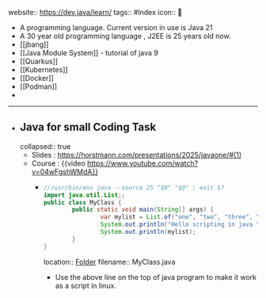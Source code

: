 website:: https://dev.java/learn/
tags:: #Index
icon:: 🍵

- A programming language. Current version in use is Java 21
- A 30 year old programming language , J2EE is 25 years old now.
- [[jbang]]
- [[Java Module System]] - tutorial of java 9
- [[Quarkus]]
- [[Kubernetes]]
- [[Docker]]
- [[Podman]]
-
- ---
- ## Java for small Coding Task
  collapsed:: true
	- Slides : https://horstmann.com/presentations/2025/javaone/#(1)
	- Course : {{video https://www.youtube.com/watch?v=04wFgshWMdA}}
		- ```java
		  ///usr/bin/env java --source 25 "$0" "$@" ; exit $?
		  import java.util.List;;
		  public class MyClass {
		          public static void main(String[] args) {
		                  var mylist = List.of("one", "two", "three", "four", "five");
		                  System.out.println("Hello scripting in java ");
		                  System.out.println(mylist);
		          }
		  }
		  ```
		  
		  location:: [Folder](file:///c:/Users)
		  filename:: MyClass.java
			- Use the above line on the top of java program to make it work as a script in linux.